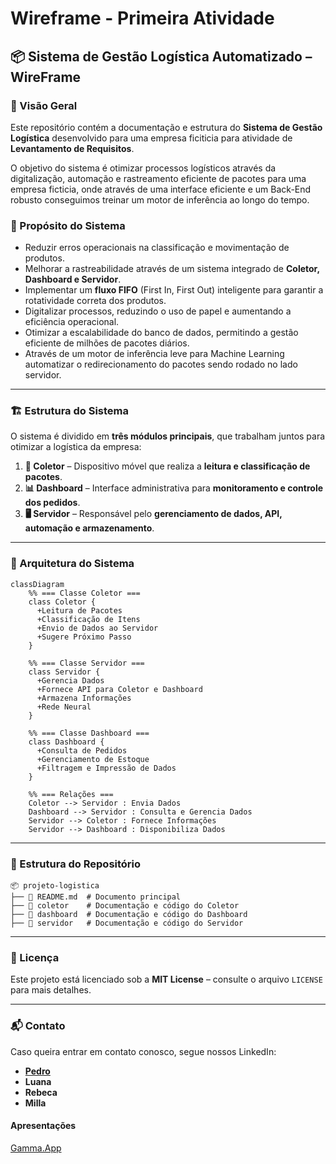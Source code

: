 # Wireframe - Primeira Atividade

## 📦 Sistema de Gestão Logística Automatizado – WireFrame

### 🚀 Visão Geral

Este repositório contém a documentação e estrutura do **Sistema de Gestão Logística** desenvolvido para uma empresa ficiticia para atividade de **Levantamento de Requisitos**.

O objetivo do sistema é otimizar processos logísticos através da digitalização, automação e rastreamento eficiente de pacotes para uma empresa ficticia, onde através de uma interface eficiente e um Back-End robusto conseguimos treinar um motor de inferência ao longo do tempo.

### 🎯 Propósito do Sistema

* Reduzir erros operacionais na classificação e movimentação de produtos.
* Melhorar a rastreabilidade através de um sistema integrado de **Coletor, Dashboard e Servidor**.
* Implementar um **fluxo FIFO** (First In, First Out) inteligente para garantir a rotatividade correta dos produtos.
* Digitalizar processos, reduzindo o uso de papel e aumentando a eficiência operacional.
* Otimizar a escalabilidade do banco de dados, permitindo a gestão eficiente de milhões de pacotes diários.
* Através de um motor de inferência leve para Machine Learning automatizar o redirecionamento do pacotes sendo rodado no lado servidor.

***

### 🏗️ Estrutura do Sistema

O sistema é dividido em **três módulos principais**, que trabalham juntos para otimizar a logística da empresa:

1. **📲 Coletor** – Dispositivo móvel que realiza a **leitura e classificação de pacotes**.
2. **📊 Dashboard** – Interface administrativa para **monitoramento e controle dos pedidos**.
3. **🖥️ Servidor** – Responsável pelo **gerenciamento de dados, API, automação e armazenamento**.

***

### 📡 Arquitetura do Sistema

```mermaid
classDiagram
    %% === Classe Coletor ===
    class Coletor {
      +Leitura de Pacotes
      +Classificação de Itens
      +Envio de Dados ao Servidor
      +Sugere Próximo Passo
    }

    %% === Classe Servidor ===
    class Servidor {
      +Gerencia Dados
      +Fornece API para Coletor e Dashboard
      +Armazena Informações
      +Rede Neural
    }

    %% === Classe Dashboard ===
    class Dashboard {
      +Consulta de Pedidos
      +Gerenciamento de Estoque
      +Filtragem e Impressão de Dados
    }

    %% === Relações ===
    Coletor --> Servidor : Envia Dados
    Dashboard --> Servidor : Consulta e Gerencia Dados
    Servidor --> Coletor : Fornece Informações
    Servidor --> Dashboard : Disponibiliza Dados
```

***

### 📂 Estrutura do Repositório

```
📦 projeto-logistica
├── 📜 README.md  # Documento principal
├── 📂 coletor    # Documentação e código do Coletor
├── 📂 dashboard  # Documentação e código do Dashboard
├── 📂 servidor   # Documentação e código do Servidor
```

***

### 📜 Licença

Este projeto está licenciado sob a **MIT License** – consulte o arquivo `LICENSE` para mais detalhes.

***

### 📬 Contato

Caso queira entrar em contato conosco, segue nossos LinkedIn:

* [**Pedro**](https://www.linkedin.com/in/seu-perfil/)
* **Luana**
* **Rebeca**
* **Milla**

#### Apresentações

[Gamma.App](https://gamma.app/docs/WireFrame-n1who25k5voe6bl)
